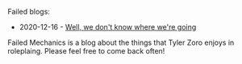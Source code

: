 Failed blogs:

* 2020-12-16 - [Well, we don't know where we're going](where-were-going.html)

Failed Mechanics is a blog about the things that Tyler Zoro enjoys in roleplaing. Please feel free to come back often!
